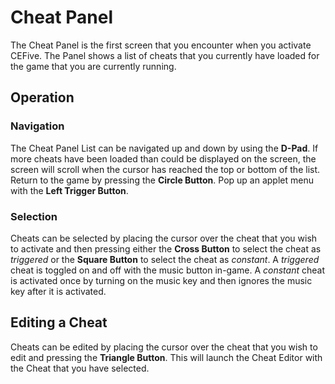 # Cheat Panel #

The Cheat Panel is the first screen that you encounter when you activate CEFive.  The Panel shows a list of cheats that you currently have loaded for the game that you are currently running.

## Operation ##
### Navigation ###
The Cheat Panel List can be navigated up and down by using the **D-Pad**.  If more cheats have been loaded than could be displayed on the screen, the screen will scroll when the cursor has reached the top or bottom of the list.  Return to the game by pressing the **Circle Button**.  Pop up an applet menu with the **Left Trigger Button**.
### Selection ###
Cheats can be selected by placing the cursor over the cheat that you wish to activate and then pressing either the **Cross Button** to select the cheat as _triggered_ or the **Square Button** to select the cheat as _constant_.  A _triggered_ cheat is toggled on and off with the music button in-game.  A _constant_ cheat is activated once by turning on the music key and then ignores the music key after it is activated.
## Editing a Cheat ##
Cheats can be edited by placing the cursor over the cheat that you wish to edit and pressing the **Triangle Button**.  This will launch the Cheat Editor with the Cheat that you have selected.